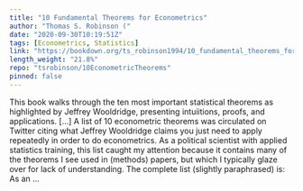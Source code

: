 ```yaml
---
title: "10 Fundamental Theorems for Econometrics"
author: "Thomas S. Robinson ("
date: "2020-09-30T10:19:51Z"
tags: [Econometrics, Statistics]
link: "https://bookdown.org/ts_robinson1994/10_fundamental_theorems_for_econometrics/"
length_weight: "21.8%"
repo: "tsrobinson/10EconometricTheorems"
pinned: false
---
```


This book walks through the ten most important statistical theorems as highlighted by Jeffrey Wooldridge, presenting intuiitions, proofs, and applications. [...] A list of 10 econometric theorems was circulated on Twitter citing what Jeffrey Wooldridge claims you just need to apply repeatedly in order to do econometrics. As a political scientist with applied statistics training, this list caught my attention because it contains many of the theorems I see used in (methods) papers, but which I typically glaze over for lack of understanding. The complete list (slightly paraphrased) is: As an ...
